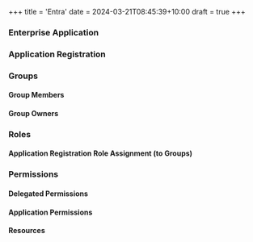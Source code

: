 +++
title = 'Entra'
date = 2024-03-21T08:45:39+10:00
draft = true
+++

### Enterprise Application

### Application Registration

### Groups

#### Group Members

#### Group Owners

### Roles

#### Application Registration Role Assignment (to Groups)

### Permissions

#### Delegated Permissions

#### Application Permissions

#### Resources
